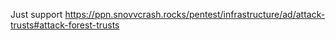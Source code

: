 Just support https://ppn.snovvcrash.rocks/pentest/infrastructure/ad/attack-trusts#attack-forest-trusts